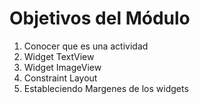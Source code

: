 # Objetivos del Módulo

1. Conocer que es una actividad
2. Widget TextView
3. Widget ImageView
4. Constraint Layout
5. Estableciendo Margenes de los widgets
